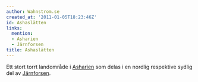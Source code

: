 ```yaml
---
author: Wahnstrom.se
created_at: '2011-01-05T18:23:46Z'
id: Ashaslätten
links:
  mention:
  - Asharien
  - Järnforsen
title: Ashaslätten
---
```


Ett stort torrt landområde i [Asharien] som delas i en nordlig respektive sydlig del av
[Järnforsen].

  [Asharien]: Asharien
  [Järnforsen]: Järnforsen